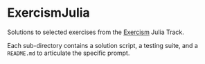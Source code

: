 # ExercismJulia

Solutions to selected exercises from the [Exercism](https://exercism.io/) Julia Track.

Each sub-directory contains a solution script, a testing suite, and a ```README.md``` to articulate the specific prompt.
